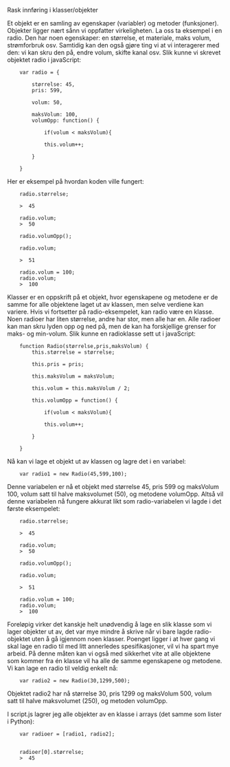 Rask innføring i klasser/objekter

Et objekt er en samling av egenskaper (variabler) og metoder (funksjoner). Objekter ligger nært sånn vi oppfatter virkeligheten. La oss ta eksempel i en radio. Den har noen egenskaper: en størrelse, et materiale, maks volum, strømforbruk osv. Samtidig kan den også gjøre ting vi at vi interagerer med den: vi kan skru den på, endre volum, skifte kanal osv. Slik kunne vi skrevet objektet radio i javaScript:



		var radio = {

			størrelse: 45,
			pris: 599,

			volum: 50,

			maksVolum: 100,
			volumOpp: function() {

				if(volum < maksVolum){

				this.volum++;

			}

		}




Her er eksempel på hvordan koden ville fungert:

		radio.størrelse;

		>  45

		radio.volum;
		>  50

		radio.volumOpp();

		radio.volum;

		>  51

		radio.volum = 100;
		radio.volum;
		>  100


Klasser er en oppskrift på et objekt, hvor egenskapene og metodene er de samme for alle objektene laget ut av klassen, men selve verdiene kan variere. Hvis vi fortsetter på radio-eksempelet, kan radio være en klasse. Noen radioer har liten størrelse, andre har stor, men alle har en. Alle radioer kan man skru lyden opp og ned på, men de kan ha forskjellige grenser for maks- og min-volum. Slik kunne en radioklasse sett ut i javaScript:

		function Radio(størrelse,pris,maksVolum) {
			this.størrelse = størrelse;

			this.pris = pris;

			this.maksVolum = maksVolum;

			this.volum = this.maksVolum / 2;

			this.volumOpp = function() {

				if(volum < maksVolum){

				this.volum++;

			}

		}



Nå kan vi lage et objekt ut av klassen og lagre det i en variabel:

		var radio1 = new Radio(45,599,100);



Denne variabelen er nå et objekt med størrelse 45, pris 599 og maksVolum 100, volum satt til halve maksvolumet (50), og metodene volumOpp. Altså vil denne variabelen nå fungere akkurat likt som radio-variabelen vi lagde i det første eksempelet:



		radio.størrelse;

		>  45

		radio.volum;
		>  50

		radio.volumOpp();

		radio.volum;

		>  51

		radio.volum = 100;
		radio.volum;
		>  100

Foreløpig virker det kanskje helt unødvendig å lage en slik klasse som vi lager objekter ut av, det var mye mindre å skrive når vi bare lagde radio-objektet uten å gå igjennom noen klasser. Poenget ligger i at hver gang vi skal lage en radio til med litt annerledes spesifikasjoner, vil vi ha spart mye arbeid. På denne måten kan vi også med sikkerhet vite at alle objektene som kommer fra én klasse vil ha alle de samme egenskapene og metodene. Vi kan lage en radio til veldig enkelt nå:



		var radio2 = new Radio(30,1299,500);

Objektet radio2 har nå størrelse 30, pris 1299 og maksVolum 500, volum satt til halve maksvolumet (250), og metoden volumOpp.


I script.js lagrer jeg alle objekter av en klasse i arrays (det samme som lister i Python):



		var radioer = [radio1, radio2];


		radioer[0].størrelse;
		>  45
